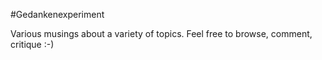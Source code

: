 #Gedankenexperiment

Various musings about a variety of topics.
Feel free to browse, comment, critique :-)
